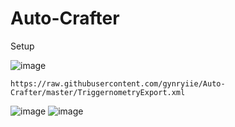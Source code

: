 # Auto-Crafter

Setup

![image](https://user-images.githubusercontent.com/19721540/167280082-061117c6-2ea2-485a-9244-66f5a7a02ef7.png)

`https://raw.githubusercontent.com/gynryiie/Auto-Crafter/master/TriggernometryExport.xml`

![image](https://user-images.githubusercontent.com/19721540/167268633-243f8e6f-3379-423f-bdd1-4ec42fe6ac09.png)
![image](https://user-images.githubusercontent.com/19721540/167280237-c3f3fbac-4b6a-4ac1-be13-09a6edea8d0a.png)

